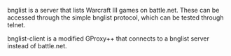 bnglist is a server that lists Warcraft III games on battle.net. These can be accessed through the simple bnglist protocol, which can be tested through telnet.

bnglist-client is a modified GProxy++ that connects to a bnglist server instead of battle.net.
